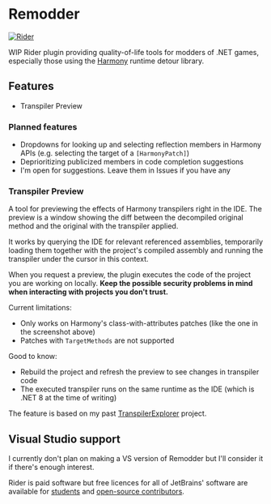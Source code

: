 # Remodder

[![Rider](https://img.shields.io/jetbrains/plugin/v/RIDER_PLUGIN_ID.svg?label=Rider&colorB=0A7BBB&style=for-the-badge&logo=rider)](https://plugins.jetbrains.com/plugin/RIDER_PLUGIN_ID)

WIP Rider plugin providing quality-of-life tools for modders of .NET games,
especially those using the [Harmony](https://github.com/pardeike/Harmony) runtime detour library.

## Features
- Transpiler Preview

### Planned features
- Dropdowns for looking up and selecting reflection members in Harmony APIs (e.g. selecting the target of a `[HarmonyPatch]`)
- Deprioritizing publicized members in code completion suggestions
- I'm open for suggestions. Leave them in Issues if you have any

### Transpiler Preview
A tool for previewing the effects of Harmony transpilers right in the IDE.
The preview is a window showing the diff between the decompiled original method and the original with the transpiler applied.

It works by querying the IDE for relevant referenced assemblies, 
temporarily loading them together with the project's compiled assembly 
and running the transpiler under the cursor in this context.

When you request a preview, the plugin executes the code of the project you are working on locally.
**Keep the possible security problems in mind when interacting with projects you don't trust.**

Current limitations:
- Only works on Harmony's class-with-attributes patches (like the one in the screenshot above)
- Patches with `TargetMethods` are not supported

Good to know:
- Rebuild the project and refresh the preview to see changes in transpiler code
- The executed transpiler runs on the same runtime as the IDE (which is .NET 8 at the time of writing)

The feature is based on my past [TranspilerExplorer](https://github.com/Zetrith/TranspilerExplorer) project.

## Visual Studio support
I currently don't plan on making a VS version of Remodder but I'll consider it if
there's enough interest.

Rider is paid software but free licences for all of JetBrains' software
are available for [students](https://www.jetbrains.com/community/education/#students) and [open-source contributors](https://www.jetbrains.com/community/opensource/?var=1).
